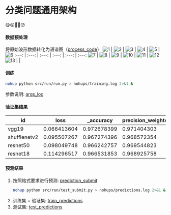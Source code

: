 # 分类问题通用架构
😋😝🥸🫠😯

#### 数据预处理
将原始波形数据转化为语谱图（[process_code](src/dataloader/preprocess.py)）
![1](figures/spectrogram/1.png) | ![2](figures/spectrogram/2.png) | ![3](figures/spectrogram/3.png) | ![4](figures/spectrogram/4.png) | ![5](figures/spectrogram/5.png) | ![6](figures/spectrogram/6.png)
:---: | :---: | :---: | :---: | :---: | :---:
![7](figures/spectrogram/7.png) | ![8](figures/spectrogram/8.png) | ![9](figures/spectrogram/9.png) | ![10](figures/spectrogram/10.png) | ![11](figures/spectrogram/11.png) | ![12](figures/spectrogram/12.png)
![13](figures/spectrogram/10.png) |  | 
#### 训练
```bash
nohup python src/run/run.py > nohups/training.log 2>&1 &
```
参数说明: [args_log](configs/get_args.py)

#### 验证集结果
| id           | loss        | _accuracy   | precision_weighted | precision_macro | precision_micro | recall_weighted | recall_macro | recall_micro | f1_weighted | f1_macro    | f1_micro    | _seed | criterion_name                | classifier_params_input_dim | classifier_params_dropout_rate | learning_rate_visual | learning_rate_other | weight_decay_visual | weight_decay_other | _batch_size |
|--------------|-------------|-------------|--------------------|-----------------|-----------------|-----------------|--------------|--------------|-------------|-------------|-------------|-------|-------------------------------|-----------------------------|--------------------------------|----------------------|---------------------|---------------------|--------------------|-------------|
| vgg19        | 0.066413604 | 0.972678399 | 0.971404303        | 0.958877132     | 0.970452447     | 0.970452447     | 0.954976741  | 0.970452447  | 0.970439361 | 0.956126703 | 0.970452447 | 1     | ASLSingleLabel | 25088                       | 0.1                            | 0.0001               | 0.007               | 0.004               | 0.002              | 256         |
| shufflenetv2 | 0.095507267 | 0.967274396 | 0.968572354        | 0.953265232     | 0.966874513     | 0.966874513     | 0.94848694   | 0.966874513  | 0.967098648 | 0.949349401 | 0.966874513 | 1     | ASLSingleLabel | 50176                       | 0.1                            | 0.0003               | 0.004               | 0.001               | 0.004              | 32          |
| resnet50     | 0.098049748 | 0.966242757 | 0.969544823        | 0.955430396     | 0.968546638     | 0.968546638     | 0.961476312  | 0.968546638  | 0.96858964  | 0.957352674 | 0.968546638 | 1     | ASLSingleLabel | 2048                        | 0.1                            | 0.0001               | 0.001               | 0.01                | 0.005              | 256         |
| resnet18     | 0.114296517 | 0.966531853 | 0.968925758        | 0.959056621     | 0.968185105     | 0.968185105     | 0.948541479  | 0.968185105  | 0.968102855 | 0.951582671 | 0.968185105 | 1     | ASLSingleLabel | 512                         | 0.1                            | 0.0001               | 0.003               | 0.004               | 0.003              | 256         |

#### 预测结果
1. 按照格式要求进行预测: [prediction_submit](src/run/test_submit.py)
    ```bash
    nohup python src/run/test_submit.py > nohups/predictions.log 2>&1 &
    ```
2. 训练集 + 验证集: [train_predictions](results/JHT/JHTModel/shufflenetv2_predictions_for_train_data.log)
3. 测试集: [test_predictions](results/JHT/JHTModel/shufflenetv2_predictions_for_test_data.log)